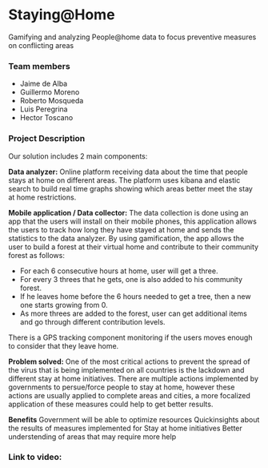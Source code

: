 # Staying@Home

  Gamifying and analyzing People@home data to focus preventive measures on conflicting areas

   ### Team members
   * Jaime de Alba
   * Guillermo Moreno
   * Roberto Mosqueda
   * Luis Peregrina
   * Hector Toscano
   
  ### Project Description
  Our solution includes 2 main components:

**Data analyzer:**
Online platform receiving data about the time that people stays at home on different areas. The platform uses kibana and elastic search to build real time graphs showing which areas better meet the stay at home restrictions.

**Mobile application / Data collector:**
The data collection is done using an app that the users will install on their mobile phones, this application allows the users to track how long they have stayed at home and sends the statistics to the data analyzer.
By using gamification, the app allows the user to build a forest at their virtual home and contribute to their community forest as follows:

-	For each 6 consecutive hours at home, user will get a three.
-	For every 3 threes that he gets, one is also added to his community forest.
-	If he leaves home before the 6 hours needed to get a tree, then a new one starts growing from 0.
-	As more threes are added to the forest, user can get additional items and go through different contribution levels.

There is a GPS tracking component monitoring if the users moves enough to consider that they leave home.

**Problem solved:**
One of the most critical actions to prevent the spread of the virus that is being implemented on all countries is the lackdown and different stay at home initiatives. 
There are multiple actions implemented by governments to persue/force people to stay at home, however these actions are usually applied to complete areas and cities, a more focalized application of these measures could help to get better results.

**Benefits**
Government will be able to optimize resources
Quickinsights about the results of measures implemented for Stay at home initiatives
Better understending of areas that may require more help

### Link to video:

